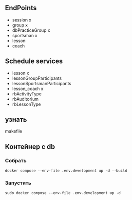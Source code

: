 ## EndPoints
- session x
- group x
- dbPracticeGroup x
- sportsman x
- lesson
- coach

## Schedule services
- lesson x
- lessonGroupParticipants
- lessonSportsmanParticipants
- lesson_coach x
- rbActivityType
- rbAuditorium
- rbLessonType

## узнать
makefile

## Контейнер с db
### Собрать
```
docker compose --env-file .env.development up -d --build
```
### Запустить
```
sudo docker compose --env-file .env.development up -d
```



